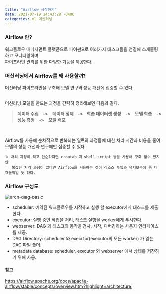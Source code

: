 ```yaml
---
title: "Airflow 시작하기"
date: 2021-07-19 14:43:28 -0400
categories: ml 머신러닝
---
```

### Airflow 란?
워크플로우 매니지먼트 플랫폼으로 파이썬으로 여러가지 태스크들을 연결해 스케줄링하고 모니터링하며  
파이프라인 관리를 위한 다양한 기능을 제공한다.

### 머신러닝에서 Airflow를 왜 사용할까?
머신러닝 파이프라인을 구축해 모델 연구와 성능 개선에 집중할 수 있다.  
<br>

머신러닝 모델을 만드는 과정을 간략히 정리해보면 다음과 같다.  
> **데이터 수집　->　데이터 정제　->　학습 데이터셋 생성　->　모델 학습　->　성능 측정　->　모델 배포**  
<br>

Airflow를 사용해 순차적으로 반복되는 일련의 과정들에 대한 처리 시간과 비용을 줄여 모델의 성능 개선과 연구에만 집중할 수 있다.  

```
※ 처리 과정이 적고 단순하다면 crontab 과 shell script 등을 사용해 구축 할수 있지만 
   복잡한 처리 과정이 많다면 Airflow를 사용하는 것이 리소스 투입과 유지보수에 좀 더 효율적일 듯 하다.
```

### Airflow 구성도
![arch-diag-basic](https://user-images.githubusercontent.com/71070011/126286371-b0c20c6d-41e1-4949-b7be-c0834593f5e0.png)

* scheduler: 예약된 워크플로우를 시작하고 실행 할 executor에게 태스크를 제출한다.  
* executor: 실행 중인 작업을 처리, 태스크 실행을 worker에게 푸시한다.  
* webserver: DAG 과 태스크의 동작을 검사, 시작, 디버깅하는 사용자 인터페이스를 제공.  
* DAG Directory: scheduler 와 executor(executor의 모든 worker) 가 읽는 DAG 파일 폴더.  
* metadata database: scheduler, executor 와 webserver 에서 상태를 저장하기 위해 사용.  

#### 참고
https://airflow.apache.org/docs/apache-airflow/stable/concepts/overview.html?highlight=architecture;
